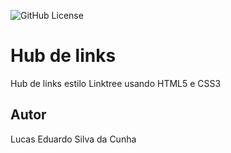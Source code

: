 ![GitHub License](https://img.shields.io/github/license/DuduCitizen/hub-links?style=flat-square)

# Hub de links
Hub de links estilo Linktree usando HTML5 e CSS3
## Autor
Lucas Eduardo Silva da Cunha
